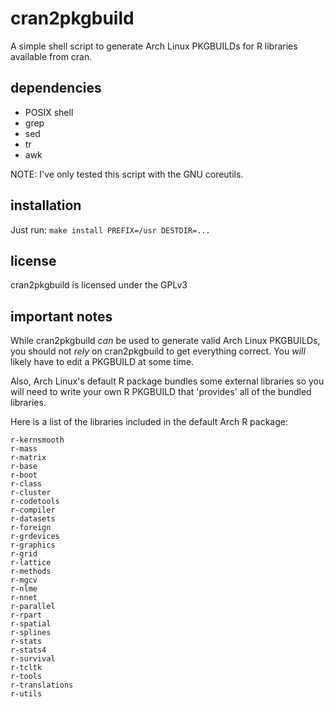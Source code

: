 # cran2pkgbuild

A simple shell script to generate Arch Linux PKGBUILDs for R libraries
available from cran.

## dependencies

* POSIX shell
* grep
* sed
* tr
* awk

NOTE: I've only tested this script with the GNU coreutils.

## installation

Just run: `make install PREFIX=/usr DESTDIR=...`

## license

cran2pkgbuild is licensed under the GPLv3

## important notes

While cran2pkgbuild *can* be used to generate valid Arch Linux PKGBUILDs,
you should not *rely* on cran2pkgbuild to get everything correct. You
*will* likely have to edit a PKGBUILD at some time.

Also, Arch Linux's default R package bundles some external libraries
so you will need to write your own R PKGBUILD that 'provides' all of the
bundled libraries.

Here is a list of the libraries included in the default Arch R package:
```
r-kernsmooth
r-mass
r-matrix
r-base
r-boot
r-class
r-cluster
r-codetools
r-compiler
r-datasets
r-foreign
r-grdevices
r-graphics
r-grid
r-lattice
r-methods
r-mgcv
r-nlme
r-nnet
r-parallel
r-rpart
r-spatial
r-splines
r-stats
r-stats4
r-survival
r-tcltk
r-tools
r-translations
r-utils
```
